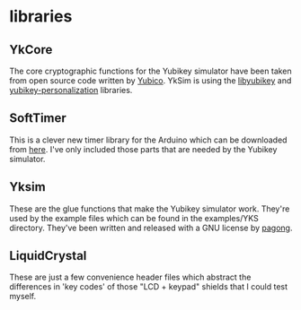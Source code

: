 libraries
=========


YkCore
------

The core cryptographic functions for the Yubikey simulator have been taken
from open source code written by [Yubico](http://www.yubico.com/).
YkSim is using the [libyubikey](https://github.com/Yubico/yubico-c) and
[yubikey-personalization](https://github.com/Yubico/yubico-c) libraries.


SoftTimer
------

This is a clever new timer library for the Arduino which can be downloaded
from [here](http://code.google.com/p/arduino-softtimer/).
I've only included those parts that are needed by the Yubikey simulator.


Yksim
------

These are the glue functions that make the Yubikey simulator work.
They're used by the example files which can be found in the examples/YKS directory.
They've been written and released with a GNU license by [pagong](email://pa90n9@gmail.com).


LiquidCrystal
-------------

These are just a few convenience header files which abstract the differences in
'key codes' of those "LCD + keypad" shields that I could test myself.


